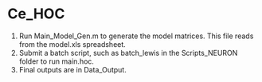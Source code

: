 # Ce_HOC

1. Run Main_Model_Gen.m to generate the model matrices. This file reads from the model.xls spreadsheet.
2. Submit a batch script, such as batch_lewis in the Scripts_NEURON folder to run main.hoc.
3. Final outputs are in Data_Output.
